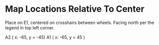 # Map Locations Relative To Center

Place on E1, centered on crosshairs between wheels.
Facing north per the legend in top left corner.

A2 ( x: -65, y = -45)
A1 ( x: -65, y = 45 )